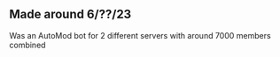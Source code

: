 ## **Made around 6/??/23**

Was an AutoMod bot for 2 different servers with around 7000 members combined 
